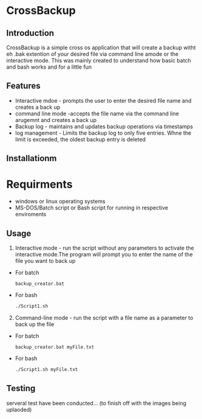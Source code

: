 # CrossBackup

## Introduction
CrossBackup is a simple cross os application that will create a backup witht eh .bak extention of your desired file via command line amode or the interactive mode. This was mainly created to understand how basic batch and bash works and for a little fun

## Features
- Interactive mdoe - prompts the user to enter the desired file name and creates a back up
- command line mode -accepts the file name via the command line arugemnt and creates a back up
- Backup log - maintains and updates backup operations via timestamps
- log management - Limits the backup log to only five entries. Whne the limit is exceeded, the oldest backup entry is deleted

## Installationm
# Requirments
- windows or linux operating systems
- MS-DOS/Batch script or Bash script for running in respective enviroments

## Usage
1. Interactive mode - run the script without any parameters to activate the interactive mode.The program will prompt you to enter the name of the file you want to back up
- For batch
  ~~~batch
  backup_creator.bat
  ~~~
- For bash
  ~~~bash
  ./Script1.sh
  ~~~
     
2. Command-line mode - run the script with a file name as a parameter to back up the file
- For batch
   ~~~batch
   backup_creator.bat myFile.txt
   ~~~
- For bash
  ~~~bash
  ./Script1.sh myFile.txt
  ~~~

## Testing
serveral test have been conducted...
(to finish off with the images being uplaoded)


     
